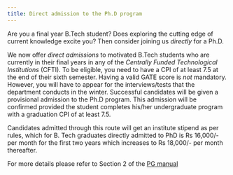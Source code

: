 ```yaml
---
title: Direct admission to the Ph.D program
---
```


Are you a final year B.Tech student? Does exploring the cutting edge
of current knowledge excite you? Then consider joining us *directly*
for a Ph.D.
<!--more-->

We now offer *direct admissions* to motivated B.Tech students who are
currently in their final years in any of the *Centrally Funded
Technological Institutions* (CFTI). To be eligible, you need to have a
CPI of at least 7.5 at the end of their sixth semester. Having a valid
GATE score is *not* mandatory. However, you will have to appear for
the interviews/tests that the department conducts in the
winter. Successful candidates will be given a provisional admission to
the Ph.D program. This admission will be confirmed provided the
student completes his/her undergraduate program with a graduation CPI
of at least 7.5.

Candidates admitted through this route will get an institute stipend
as per rules, which for B. Tech graduates directly admitted to PhD is
Rs 16,000/- per month for the first two years which increases to Rs
18,000/- per month thereafter.

For more details please refer to Section 2 of the [PG manual]

[PG manual]: <http://www.iitk.ac.in/doaa/PG%20Manual%20Final.pdf> "PG Manual"
